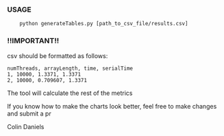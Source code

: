 ### USAGE

```
    python generateTables.py [path_to_csv_file/results.csv]
```

### !!IMPORTANT!!

csv should be formatted as follows: 

```
numThreads, arrayLength, time, serialTime
1, 10000, 1.3371, 1.3371
2, 10000, 0.709607, 1.3371
```
The tool will calculate the rest of the metrics



If you know how to make the charts look better, feel free to make changes and submit a pr


Colin Daniels